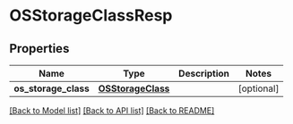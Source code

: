 # OSStorageClassResp

## Properties
Name | Type | Description | Notes
------------ | ------------- | ------------- | -------------
**os_storage_class** | [**OSStorageClass**](OSStorageClass.md) |  | [optional] 

[[Back to Model list]](../README.md#documentation-for-models) [[Back to API list]](../README.md#documentation-for-api-endpoints) [[Back to README]](../README.md)


